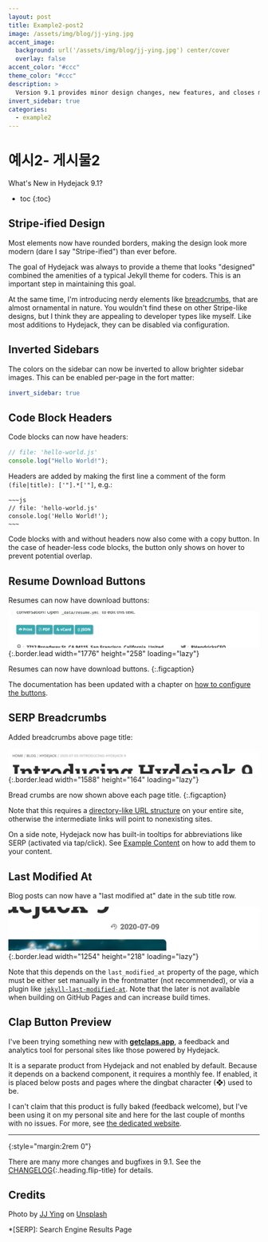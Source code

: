 ```yaml
---
layout: post
title: Example2-post2
image: /assets/img/blog/jj-ying.jpg
accent_image:
  background: url('/assets/img/blog/jj-ying.jpg') center/cover
  overlay: false
accent_color: "#ccc"
theme_color: "#ccc"
description: >
  Version 9.1 provides minor design changes, new features, and closes multiple issues.
invert_sidebar: true
categories:
  - example2
---
```


# 예시2- 게시물2

What's New in Hydejack 9.1?

- toc
  {:toc}

## Stripe-ified Design

Most elements now have rounded borders, making the design look more modern (dare I say "Stripe-ified") than ever before.

The goal of Hydejack was always to provide a theme that looks "designed" combined the amenities of a typical Jekyll theme for coders.
This is an important step in maintaining this goal.

At the same time, I'm introducing nerdy elements like [breadcrumbs](#serp-breadcrumbs), that are almost ornamental in nature.
You wouldn't find these on other Stripe-like designs, but I think they are appealing to developer types like myself.
Like most additions to Hydejack, they can be disabled via configuration.

## Inverted Sidebars

The colors on the sidebar can now be inverted to allow brighter sidebar images. This can be enabled per-page in the fort matter:

```yml
invert_sidebar: true
```

## Code Block Headers

Code blocks can now have headers:

```js
// file: 'hello-world.js'
console.log("Hello World!");
```

Headers are added by making the first line a comment of the form `(file|title): ['"].*['"]`, e.g.:

    ~~~js
    // file: 'hello-world.js'
    console.log('Hello World!');
    ~~~

Code blocks with and without headers now also come with a copy button.
In the case of header-less code blocks, the button only shows on hover to prevent potential overlap.

## Resume Download Buttons

Resumes can now have download buttons:

![Download Buttons](/assets/img/blog/9.1.0-3.png){:.border.lead width="1776" height="258" loading="lazy"}

Resumes can now have download buttons.
{:.figcaption}

The documentation has been updated with a chapter on [how to configure the buttons](/docs/basics/#downloads).

## SERP Breadcrumbs

Added breadcrumbs above page title:

![Breadcrumbs](/assets/img/blog/9.1.0-2.png){:.border.lead width="1588" height="164" loading="lazy"}

Bread crumbs are now shown above each page title.
{:.figcaption}

Note that this requires a [directory-like URL structure](https://qwtel.com/posts/software/urls-are-directories/) on your entire site,
otherwise the intermediate links will point to nonexisting sites.

On a side note, Hydejack now has built-in tooltips for abbreviations like SERP (activated via tap/click).
See [Example Content](/blog/hyde/2012-02-07-example-content/#inline-html-elements) on how to add them to your content.

## Last Modified At

Blog posts can now have a "last modified at" date in the sub title row.

![Last modified at](/assets/img/blog/9.1.0-1.png){:.border.lead width="1254" height="218" loading="lazy"}

Note that this depends on the `last_modified_at` property of the page, which must be either set manually in the frontmatter (not recommended), or via a plugin like [`jekyll-last-modified-at`](https://github.com/gjtorikian/jekyll-last-modified-at). Note that the later is not available when building on GitHub Pages and can increase build times.

## Clap Button Preview

I've been trying something new with [**getclaps.app**](https://getclaps.app/), a feedback and analytics tool for personal sites like those powered by Hydejack.

<!-- <clap-button style="--clap-button-color:var(--body-color);margin:2rem auto 3rem;width:3rem;height:3rem;font-size:smaller" nowave></clap-button> -->

It is a separate product from Hydejack and not enabled by default. Because it depends on a backend component, it requires a monthly fee.
If enabled, it is placed below posts and pages where the dingbat character (❖) used to be.

I can't claim that this product is fully baked (feedback welcome), but I've been using it on my personal site and here for the last couple of months with no issues.
For more, see [the dedicated website](https://getclaps.app/).

---

{:style="margin:2rem 0"}

There are many more changes and bugfixes in 9.1. See the [CHANGELOG](/changelog/){:.heading.flip-title} for details.

## Credits

<span>Photo by <a href="https://unsplash.com/@jjying?utm_source=unsplash&amp;utm_medium=referral&amp;utm_content=creditCopyText">JJ Ying</a> on <a href="https://unsplash.com/?utm_source=unsplash&amp;utm_medium=referral&amp;utm_content=creditCopyText">Unsplash</a></span>

\*[SERP]: Search Engine Results Page
